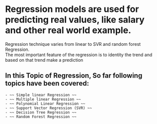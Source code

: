 # Regression models are used for predicting real values, like salary and other real world example.
Regression technique varies from linear to SVR and random forest Regression.  
The most important feature of the regression is to identity the trend and based on that trend make a prediction

## In this Topic of Regression, So far following topics have been covered:
    - ~~ Simple linear Regression ~~
    - ~~ Multiple linear Regression ~~
    - ~~ Polynomial Linear Regression ~~
    - ~~ Support Vector Regression (SVR) ~~
    - ~~ Decision Tree Regression ~~ 
    - ~~ Random Forest Regression ~~
